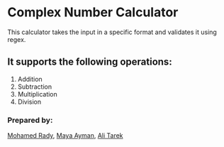 # Complex Number Calculator

This calculator takes the input in a specific format and validates it using regex.

## It supports the following operations:
1) Addition
2) Subtraction
3) Multiplication
4) Division

### Prepared by:
[Mohamed Rady](https://github.com/MohamedRadyA), [Maya Ayman](https://github.com/MayaZayn), [Ali Tarek](https://github.com/Alitarek517)
